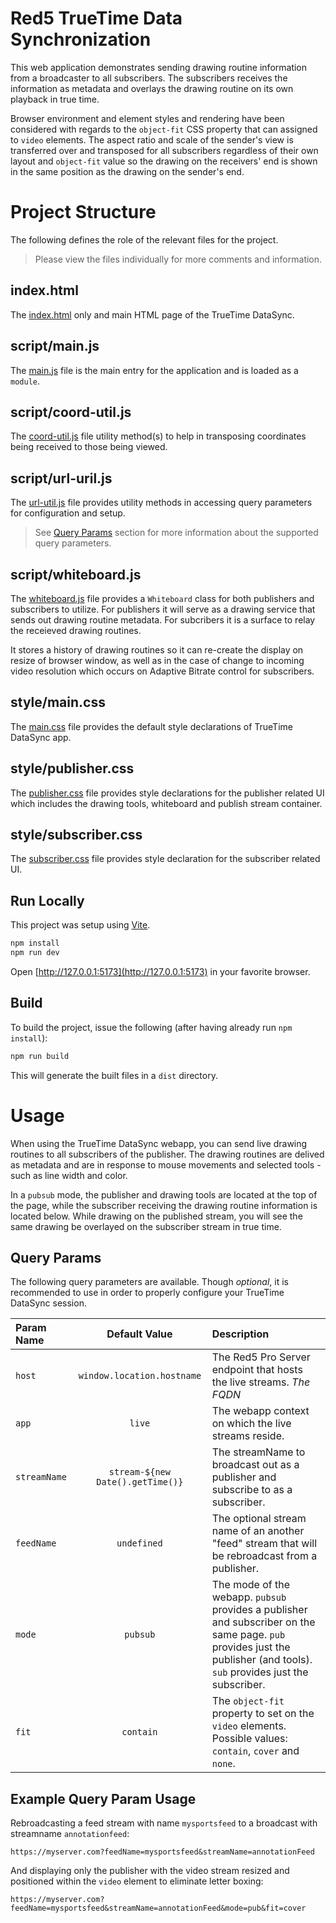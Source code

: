 # Red5 TrueTime Data Synchronization

This web application demonstrates sending drawing routine information from a broadcaster to all subscribers. The subscribers receives the information as metadata and overlays the drawing routine on its own playback in true time.

Browser environment and element styles and rendering have been considered with regards to the `object-fit` CSS property that can assigned to `video` elements. The aspect ratio and scale of the sender's view is transferred over and transposed for all subscribers regardless of their own layout and `object-fit` value so the drawing on the receivers' end is shown in the same position as the drawing on the sender's end.

# Project Structure

The following defines the role of the relevant files for the project.

> Please view the files individually for more comments and information.

## index.html

The [index.html](index.html) only and main HTML page of the TrueTime DataSync.

## script/main.js

The [main.js](script/main.js) file is the main entry for the application and is loaded as a `module`.

## script/coord-util.js

The [coord-util.js](script/coord-util.js) file utility method(s) to help in transposing coordinates being received to those being viewed.

## script/url-uril.js

The [url-util.js](script/url-util.js) file provides utility methods in accessing query parameters for configuration and setup.

> See [Query Params](#query-params) section for more information about the supported query parameters.

## script/whiteboard.js

The [whiteboard.js](script/whiteboard.js) file provides a `Whiteboard` class for both publishers and subscribers to utilize. For publishers it will serve as a drawing service that sends out drawing routine metadata. For subcribers it is a surface to relay the receieved drawing routines.

It stores a history of drawing routines so it can re-create the display on resize of browser window, as well as in the case of change to incoming video resolution which occurs on Adaptive Bitrate control for subscribers.

## style/main.css

The [main.css](css/main.css) file provides the default style declarations of TrueTime DataSync app.

## style/publisher.css

The [publisher.css](css/publisher.css) file provides style declarations for the publisher related UI which includes the drawing tools, whiteboard and publish stream container.

## style/subscriber.css

The [subscriber.css](css/subscriber.css) file provides style declaration for the subscriber related UI.

## Run Locally

This project was setup using [Vite](https://vitejs.dev/).

```sh
npm install
npm run dev
```

Open [http://127.0.0.1:5173](http://127.0.0.1:5173) in your favorite browser.

## Build

To build the project, issue the following (after having already run `npm install`):

```sh
npm run build
```

This will generate the built files in a `dist` directory.

# Usage

When using the TrueTime DataSync webapp, you can send live drawing routines to all subscribers of the publisher. The drawing routines are delived as metadata and are in response to mouse movements and selected tools - such as line width and color.

In a `pubsub` mode, the publisher and drawing tools are located at the top of the page, while the subscriber receiving the drawing routine information is located below. While drawing on the published stream, you will see the same drawing be overlayed on the subscriber stream in true time.

## Query Params

The following query parameters are available. Though _optional_, it is recommended to use in order to properly configure your TrueTime DataSync session.

| Param Name   |          Default Value           | Description                                                                                                                                                               |
| :----------- | :------------------------------: | :------------------------------------------------------------------------------------------------------------------------------------------------------------------------ |
| `host`       |    `window.location.hostname`    | The Red5 Pro Server endpoint that hosts the live streams. _The FQDN_                                                                                                      |
| `app`        |              `live`              | The webapp context on which the live streams reside.                                                                                                                      |
| `streamName` | `stream-${new Date().getTime()}` | The streamName to broadcast out as a publisher and subscribe to as a subscriber.                                                                                          |
| `feedName`   |           `undefined`            | The optional stream name of an another "feed" stream that will be rebroadcast from a publisher.                                                                           |
| `mode`       |             `pubsub`             | The mode of the webapp. `pubsub` provides a publisher and subscriber on the same page. `pub` provides just the publisher (and tools). `sub` provides just the subscriber. |
| `fit`        |            `contain`             | The `object-fit` property to set on the `video` elements. Possible values: `contain`, `cover` and `none`.                                                                 |

## Example Query Param Usage

Rebroadcasting a feed stream with name `mysportsfeed` to a broadcast with streamname `annotationfeed`:

```
https://myserver.com?feedName=mysportsfeed&streamName=annotationFeed
```

And displaying only the publisher with the video stream resized and positioned within the `video` element to eliminate letter boxing:

```
https://myserver.com?feedName=mysportsfeed&streamName=annotationFeed&mode=pub&fit=cover
```
